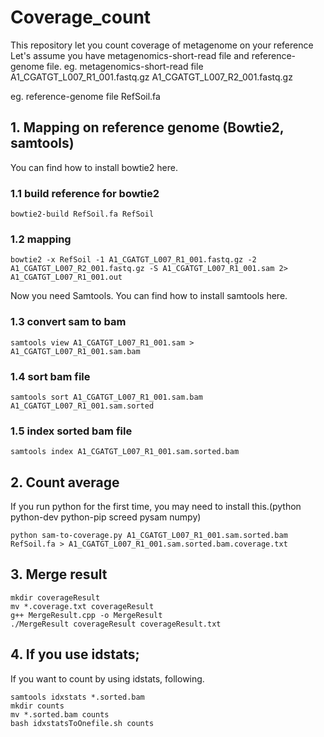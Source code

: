 # Coverage_count
This repository let you count coverage of metagenome on your reference
Let's assume you have metagenomics-short-read file and reference-genome file.
eg. metagenomics-short-read file
A1_CGATGT_L007_R1_001.fastq.gz
A1_CGATGT_L007_R2_001.fastq.gz 

eg. reference-genome file
RefSoil.fa

## 1. Mapping on reference genome (Bowtie2, samtools)
You can find how to install bowtie2 here.

### 1.1 build reference for bowtie2
```
bowtie2-build RefSoil.fa RefSoil
```
### 1.2 mapping
```
bowtie2 -x RefSoil -1 A1_CGATGT_L007_R1_001.fastq.gz -2 A1_CGATGT_L007_R2_001.fastq.gz -S A1_CGATGT_L007_R1_001.sam 2> A1_CGATGT_L007_R1_001.out
```
Now you need Samtools. You can find how to install samtools here.
### 1.3 convert sam to bam
```
samtools view A1_CGATGT_L007_R1_001.sam > A1_CGATGT_L007_R1_001.sam.bam
```
### 1.4 sort bam file
```
samtools sort A1_CGATGT_L007_R1_001.sam.bam A1_CGATGT_L007_R1_001.sam.sorted
```
### 1.5 index sorted bam file
```
samtools index A1_CGATGT_L007_R1_001.sam.sorted.bam
```
## 2. Count average
If you run python for the first time, you may need to install this.(python python-dev python-pip screed pysam numpy)
```
python sam-to-coverage.py A1_CGATGT_L007_R1_001.sam.sorted.bam RefSoil.fa > A1_CGATGT_L007_R1_001.sam.sorted.bam.coverage.txt
```
## 3. Merge result
```
mkdir coverageResult
mv *.coverage.txt coverageResult
g++ MergeResult.cpp -o MergeResult
./MergeResult coverageResult coverageResult.txt
```
## 4. If you use idstats;

If you want to count by using idstats, following.

```
samtools idxstats *.sorted.bam
mkdir counts 
mv *.sorted.bam counts
bash idxstatsToOnefile.sh counts
```